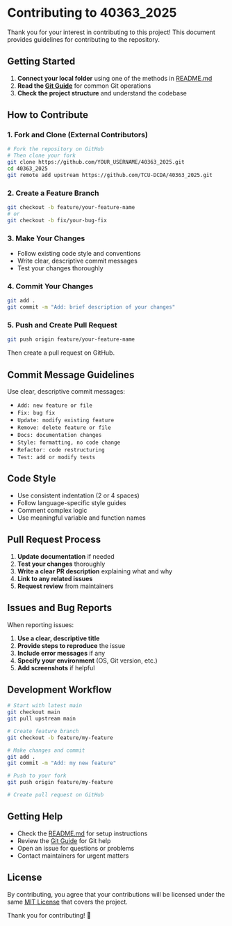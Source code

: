 # Contributing to 40363_2025

Thank you for your interest in contributing to this project! This document provides guidelines for contributing to the repository.

## Getting Started

1. **Connect your local folder** using one of the methods in [README.md](README.md)
2. **Read the [Git Guide](GIT_GUIDE.md)** for common Git operations
3. **Check the project structure** and understand the codebase

## How to Contribute

### 1. Fork and Clone (External Contributors)
```bash
# Fork the repository on GitHub
# Then clone your fork
git clone https://github.com/YOUR_USERNAME/40363_2025.git
cd 40363_2025
git remote add upstream https://github.com/TCU-DCDA/40363_2025.git
```

### 2. Create a Feature Branch
```bash
git checkout -b feature/your-feature-name
# or
git checkout -b fix/your-bug-fix
```

### 3. Make Your Changes
- Follow existing code style and conventions
- Write clear, descriptive commit messages
- Test your changes thoroughly

### 4. Commit Your Changes
```bash
git add .
git commit -m "Add: brief description of your changes"
```

### 5. Push and Create Pull Request
```bash
git push origin feature/your-feature-name
```
Then create a pull request on GitHub.

## Commit Message Guidelines

Use clear, descriptive commit messages:

- `Add: new feature or file`
- `Fix: bug fix`
- `Update: modify existing feature`
- `Remove: delete feature or file`
- `Docs: documentation changes`
- `Style: formatting, no code change`
- `Refactor: code restructuring`
- `Test: add or modify tests`

## Code Style

- Use consistent indentation (2 or 4 spaces)
- Follow language-specific style guides
- Comment complex logic
- Use meaningful variable and function names

## Pull Request Process

1. **Update documentation** if needed
2. **Test your changes** thoroughly
3. **Write a clear PR description** explaining what and why
4. **Link to any related issues**
5. **Request review** from maintainers

## Issues and Bug Reports

When reporting issues:

1. **Use a clear, descriptive title**
2. **Provide steps to reproduce** the issue
3. **Include error messages** if any
4. **Specify your environment** (OS, Git version, etc.)
5. **Add screenshots** if helpful

## Development Workflow

```bash
# Start with latest main
git checkout main
git pull upstream main

# Create feature branch
git checkout -b feature/my-feature

# Make changes and commit
git add .
git commit -m "Add: my new feature"

# Push to your fork
git push origin feature/my-feature

# Create pull request on GitHub
```

## Getting Help

- Check the [README.md](README.md) for setup instructions
- Review the [Git Guide](GIT_GUIDE.md) for Git help
- Open an issue for questions or problems
- Contact maintainers for urgent matters

## License

By contributing, you agree that your contributions will be licensed under the same [MIT License](LICENSE) that covers the project.

Thank you for contributing! 🎉